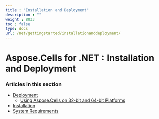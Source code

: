 ```yaml
---
title : "Installation and Deployment" 
description : "" 
weight : 8033 
toc : false
type: docs
url: /net/gettingstarted/installationanddeployment/
---
```


# Aspose.Cells for .NET : Installation and Deployment


### Articles in this section

*    [Deployment](https://docs2.aspose.com/cells/net/gettingstarted/installationanddeployment/deployment/)    
        *    [Using Aspose.Cells on 32-bit and 64-bit Platforms](https://docs2.aspose.com/cells/net/gettingstarted/installationanddeployment/deployment/using+aspose.cells+on+32-bit+and+64-bit+platforms/)    
*    [Installation](https://docs2.aspose.com/cells/net/gettingstarted/installationanddeployment/installation/)    
*    [System Requirements](https://docs2.aspose.com/cells/net/gettingstarted/installationanddeployment/system+requirements/)    

           

